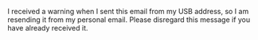 I received a warning when I sent this email from my USB address, so I am resending it from my personal email. Please disregard this message if you have already received it.